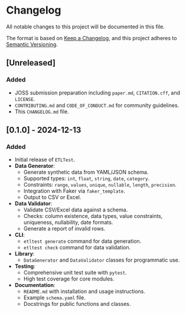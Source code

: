 # Changelog

All notable changes to this project will be documented in this file.

The format is based on [Keep a Changelog](https://keepachangelog.com/en/1.0.0/),
and this project adheres to [Semantic Versioning](https://semver.org/spec/v2.0.0.html).

## [Unreleased]

### Added
- JOSS submission preparation including `paper.md`, `CITATION.cff`, and `LICENSE`.
- `CONTRIBUTING.md` and `CODE_OF_CONDUCT.md` for community guidelines.
- This `CHANGELOG.md` file.

## [0.1.0] - 2024-12-13

### Added
- Initial release of `ETLTest`.
- **Data Generator**:
  - Generate synthetic data from YAML/JSON schema.
  - Supported types: `int`, `float`, `string`, `date`, `category`.
  - Constraints: `range`, `values`, `unique`, `nullable`, `length`, `precision`.
  - Integration with Faker via `faker_template`.
  - Output to CSV or Excel.
- **Data Validator**:
  - Validate CSV/Excel data against a schema.
  - Checks: column existence, data types, value constraints, uniqueness, nullability, date formats.
  - Generate a report of invalid rows.
- **CLI**:
  - `etltest generate` command for data generation.
  - `etltest check` command for data validation.
- **Library**:
  - `DataGenerator` and `DataValidator` classes for programmatic use.
- **Testing**:
  - Comprehensive unit test suite with `pytest`.
  - High test coverage for core modules.
- **Documentation**:
  - `README.md` with installation and usage instructions.
  - Example `schema.yaml` file.
  - Docstrings for public functions and classes. 